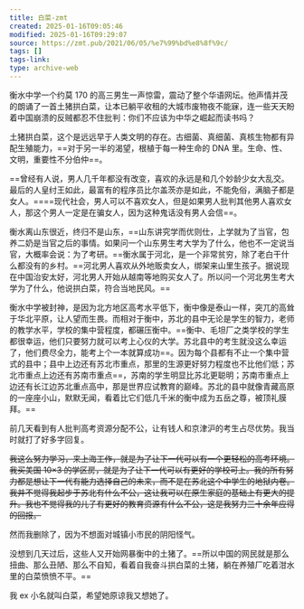 ```yaml
---
title: 白菜-zmt
created: 2025-01-16T09:05:46
modified: 2025-01-16T09:29:07
source: https://zmt.pub/2021/06/05/%e7%99%bd%e8%8f%9c/
tags: []
tags-link: 
type: archive-web
---
```


衡水中学一个约莫 170 的高三男生一声惊雷，震动了整个华语网坛。他声情并茂的朗诵了一首土猪拱白菜，让本已躺平收租的大城市废物夜不能寐，连一些天天盼着中国崩溃的反贼都忍不住批判：你们不应该为中华之崛起而读书吗？

土猪拱白菜，这个是远远早于人类文明的存在。古细菌、真细菌、真核生物都有异配生殖能力，==对于另一半的渴望，根植于每一种生命的 DNA 里。生命、性、文明，重要性不分伯仲==。

==曾经有人说，男人几千年都没有改变，喜欢的永远是和几个妙龄少女大乱交。最后的人皇纣王如此，最富有的程序员比尔盖茨亦是如此，不能免俗，满脑子都是女人。====现代社会，男人可以不喜欢女人，但是如果男人批判其他男人喜欢女人，那这个男人一定是在骗女人，因为这种鬼话没有男人会信==。

衡水离山东很近，终归不是山东，==山东讲究学而优则仕，上学就为了当官，包养二奶是当官之后的事情。如果问一个山东男生考大学为了什么，他也不一定说当官，大概率会说：为了考研。==衡水属于河北，是一个非常贫穷，除了老白干什么都没有的乡村。==河北男人喜欢从外地贩卖女人，绑架来山里生孩子。据说现在中国治安太好，河北男人开始从越南等地购买女人了。所以问一个河北男生考大学为了什么，他说拱白菜，符合当地民风。==

衡水中学被封神，是因为北方地区高考水平低下，衡中像是泰山一样，突兀的高耸于华北平原，让人望而生畏。而相对于衡中，苏北的县中无论是学生的智力，老师的教学水平，学校的集中营程度，都碾压衡中。==衡中、毛坦厂之类学校的学生都很幸运，他们只要努力就可以考上心仪的大学。苏北县中的考生就没这么幸运了，他们费尽全力，能考上个一本就算成功==。因为每个县都有不止一个集中营式的县中；县中上边还有苏北市重点，那里的生源更好努力程度也不比他们低；苏北市重点上边还有苏南市重点==，苏南的学生明显比苏北更聪明；苏南市重点上边还有长江边苏北重点高中，那是世界应试教育的巅峰。苏北的县中就像青藏高原的一座座小山，默默无闻，看着比它们低几千米的衡中成为五岳之尊，被顶礼膜拜。==

前几天看到有人批判高考资源分配不公，让有钱人和京津沪的考生占尽优势。我当时就打了好多字回复。

~~我这么努力学习，来上海工作，就是为了让下一代可以有一个更轻松的高考环境。我买美国 10×3 的学区房，就是为了让下一代可以有更好的学校可上。我的所有努力都是想让下一代有能力选择自己的未来，而不是在苏北这个中学生的地狱内卷。我并不觉得我起步于苏北有什么不公，这让我可以在原生家庭的基础上有更大的提升。我也不觉得我的儿子有更好的教育资源有什么不公，这是我努力三十余年应得的回报。~~

然而我删除了，因为不想面对城镇小市民的阴阳怪气。

没想到几天过后，这些人又开始网暴衡中的土猪了。==所以中国的网民就是那么扭曲、那么丑陋、那么不自知，看着自我奋斗拱白菜的土猪，躺在养殖厂吃着泔水里的白菜愤愤不平。==

我 ex 小名就叫白菜，希望她原谅我又想她了。
